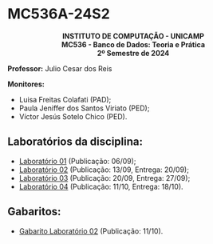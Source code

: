 # MC536A-24S2
<p align="center">
    <b>
        INSTITUTO DE COMPUTAÇÃO - UNICAMP </br>
        MC536 - Banco de Dados: Teoria e Prática </br>
        2º Semestre de 2024 </br>
    </b>
</p>

**Professor:** Julio Cesar dos Reis

**Monitores:**

- Luisa Freitas Colafati (PAD);
- Paula Jeniffer dos Santos Viriato (PED);
- Víctor Jesús Sotelo Chico (PED).

## Laboratórios da disciplina:
- [Laboratório 01](LAB01/enunciado.md) (Publicação: 06/09);
- [Laboratório 02](LAB02/enunciado.md) (Publicação: 13/09, Entrega: 20/09);
- [Laboratório 03](LAB03/enunciado.md) (Publicação: 20/09, Entrega: 27/09);
- [Laboratório 04](LAB04/enunciado.md) (Publicação: 11/10, Entrega: 18/10).

## Gabaritos:
- [Gabarito Laboratório 02](GABARITOS/LAB02.md) (Publicação: 11/10).